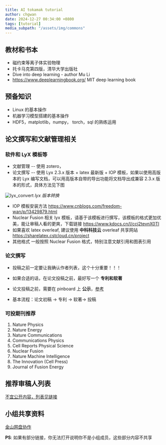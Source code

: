 ```yaml
---
title: AI tokamak tutorial
author: chgwan
date: 2024-12-27 00:34:00 +0800
tags: [tutorial]
media_subpath: "/assets/img/commons"
---
```


## 教材和书本
- 磁约束等离子体实验物理
- 托卡马克第四版，清华大学出版社
- Dive into deep learning - author Mu Li
- https://www.deeplearningbook.org/  MIT  deep learning book

## 预备知识
- Linux 的基本操作
- 机器学习模型搭建的基本操作
- HDF5，matplotlib，numpy， torch，sql 的熟练运用

## 论文撰写和文献管理相关

### 软件和 LyX 模板等

- 文献管理 -- 使用 zotero，
- 论文撰写 -- 使用 Lyx 2.3.x 版本 + latex 最新版 + IOP 模板，如果以使用高版本的 Lyx 编写文档，可以用高版本自带的导出功能将文档导出成兼容 2.3.x 版本的形式，具体方法见下图

![lyx_convert](lyx_convert.png)
_lyx 版本转换_

- IOP 模板安装方法 https://www.cnblogs.com/freedom-wan/p/13429879.html
- Nuclear Fusion 相关 lyx 模板，请基于该模板进行撰写，该模板的格式更加优美，能让审稿人看的更爽，下载链接  https://www.kdocs.cn/l/ccj2tevnX0Tl
- 如果喜欢 latex overleaf, 建议使用 **中科科技云** overleaf 共享网站 https://sharelatex.cstcloud.cn/project
- 其他格式 一般按照 Nuclear Fusion 格式，特别注意文献引用和图表引用

### 论文撰写

- 投稿之前一定要让我确认作者列表，这个十分重要！！！

- 如果合适的话，在论文投稿之前，最好写一个 **专利和软著**

- 论文投稿之前，需要在 pinboard 上 **公示**，[参考](../paper-sub-procedure)

- 基本流程：论文初稿 &rarr; 专利 &rarr; 软著&rarr; 投稿

### 可投期刊推荐

1. Nature Physics
2. Nature Energy
3. Nature Communications
4. Communications Physics
5. Cell Reports Physical Science
6. Nuclear Fusion 
7. Nature Machine Intelligence
8. The Innovation (Cell Press)
9. Journal of Fusion Energy

## 推荐审稿人列表
[不宜公开内容，列表见链接](https://kdocs.cn/l/cewDvJxZMyPX)

## 小组共享资料
[金山网盘协作](https://kdocs.cn/join/gxxq4mo)


**PS**: 如果有部分链接，你无法打开说明你不是小组成员，这些部分内容不共享